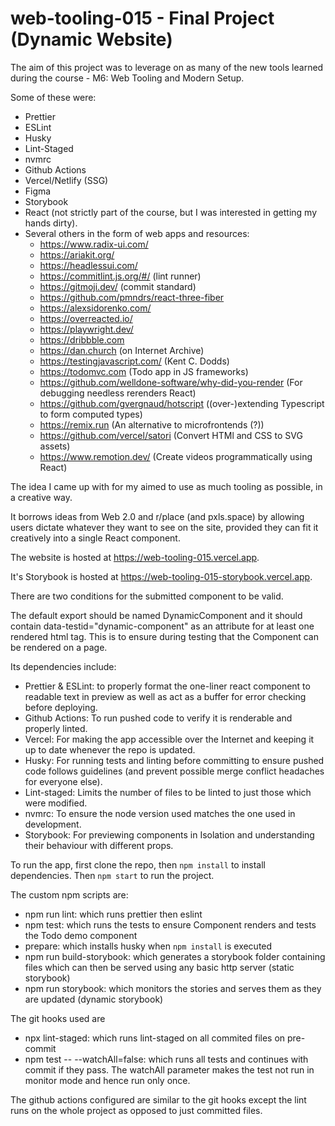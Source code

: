 # web-tooling-015 - Final Project (Dynamic Website)

The aim of this project was to leverage on as many of the new tools learned during the course - M6: Web Tooling and Modern Setup.

Some of these were:

-   Prettier
-   ESLint
-   Husky
-   Lint-Staged
-   nvmrc
-   Github Actions
-   Vercel/Netlify (SSG)
-   Figma
-   Storybook
-   React (not strictly part of the course, but I was interested in getting my hands dirty).
-   Several others in the form of web apps and resources:
    -   https://www.radix-ui.com/
    -   https://ariakit.org/
    -   https://headlessui.com/
    -   https://commitlint.js.org/#/ (lint runner)
    -   https://gitmoji.dev/ (commit standard)
    -   https://github.com/pmndrs/react-three-fiber
    -   https://alexsidorenko.com/
    -   https://overreacted.io/
    -   https://playwright.dev/
    -   https://dribbble.com
    -   https://dan.church (on Internet Archive)
    -   https://testingjavascript.com/ (Kent C. Dodds)
    -   https://todomvc.com (Todo app in JS frameworks)
    -   https://github.com/welldone-software/why-did-you-render (For debugging needless rerenders React)
    -   https://github.com/gvergnaud/hotscript ((over-)extending Typescript to form computed types)
    -   https://remix.run (An alternative to microfrontends (?))
    -   https://github.com/vercel/satori (Convert HTMl and CSS to SVG assets)
    -   https://www.remotion.dev/ (Create videos programmatically using React)

The idea I came up with for my aimed to use as much tooling as possible, in a creative way.

It borrows ideas from Web 2.0 and r/place (and pxls.space) by allowing users dictate whatever they want to see on the site, provided they can fit it creatively into a single React component.

The website is hosted at https://web-tooling-015.vercel.app.

It's Storybook is hosted at https://web-tooling-015-storybook.vercel.app.

There are two conditions for the submitted component to be valid.

The default export should be named DynamicComponent and it should contain data-testid="dynamic-component" as an attribute for at least one rendered html tag. This is to ensure during testing that the Component can be rendered on a page.

Its dependencies include:

-   Prettier & ESLint: to properly format the one-liner react component to readable text in preview as well as act as a buffer for error checking before deploying.
-   Github Actions: To run pushed code to verify it is renderable and properly linted.
-   Vercel: For making the app accessible over the Internet and keeping it up to date whenever the repo is updated.
-   Husky: For running tests and linting before committing to ensure pushed code follows guidelines (and prevent possible merge conflict headaches for everyone else).
-   Lint-staged: Limits the number of files to be linted to just those which were modified.
-   nvmrc: To ensure the node version used matches the one used in development.
-   Storybook: For previewing components in Isolation and understanding their behaviour with different props.

To run the app, first clone the repo, then `npm install` to install dependencies. Then `npm start` to run the project.

The custom npm scripts are:

-   npm run lint: which runs prettier then eslint
-   npm test: which runs the tests to ensure Component renders and tests the Todo demo component
-   prepare: which installs husky when `npm install` is executed
-   npm run build-storybook: which generates a storybook folder containing files which can then be served using any basic http server (static storybook)
-   npm run storybook: which monitors the stories and serves them as they are updated (dynamic storybook)

The git hooks used are

-   npx lint-staged: which runs lint-staged on all commited files on pre-commit
-   npm test -- --watchAll=false: which runs all tests and continues with commit if they pass. The watchAll parameter makes the test not run in monitor mode and hence run only once.

The github actions configured are similar to the git hooks except the lint runs on the whole project as opposed to just committed files.
